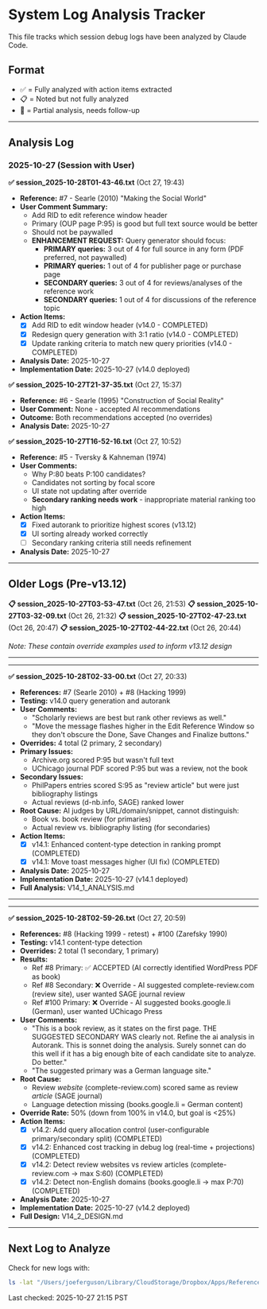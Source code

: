 # System Log Analysis Tracker

This file tracks which session debug logs have been analyzed by Claude Code.

## Format
- ✅ = Fully analyzed with action items extracted
- 📋 = Noted but not fully analyzed
- 🔄 = Partial analysis, needs follow-up

---

## Analysis Log

### 2025-10-27 (Session with User)

**✅ session_2025-10-28T01-43-46.txt** (Oct 27, 19:43)
- **Reference:** #7 - Searle (2010) "Making the Social World"
- **User Comment Summary:**
  - Add RID to edit reference window header
  - Primary (OUP page P:95) is good but full text source would be better
  - Should not be paywalled
  - **ENHANCEMENT REQUEST:** Query generator should focus:
    - **PRIMARY queries:** 3 out of 4 for full source in any form (PDF preferred, not paywalled)
    - **PRIMARY queries:** 1 out of 4 for publisher page or purchase page
    - **SECONDARY queries:** 3 out of 4 for reviews/analyses of the reference work
    - **SECONDARY queries:** 1 out of 4 for discussions of the reference topic
- **Action Items:**
  - [x] Add RID to edit window header (v14.0 - COMPLETED)
  - [x] Redesign query generation with 3:1 ratio (v14.0 - COMPLETED)
  - [x] Update ranking criteria to match new query priorities (v14.0 - COMPLETED)
- **Analysis Date:** 2025-10-27
- **Implementation Date:** 2025-10-27 (v14.0 deployed)

**✅ session_2025-10-27T21-37-35.txt** (Oct 27, 15:37)
- **Reference:** #6 - Searle (1995) "Construction of Social Reality"
- **User Comment:** None - accepted AI recommendations
- **Outcome:** Both recommendations accepted (no overrides)
- **Analysis Date:** 2025-10-27

**✅ session_2025-10-27T16-52-16.txt** (Oct 27, 10:52)
- **Reference:** #5 - Tversky & Kahneman (1974)
- **User Comments:**
  - Why P:80 beats P:100 candidates?
  - Candidates not sorting by focal score
  - UI state not updating after override
  - **Secondary ranking needs work** - inappropriate material ranking too high
- **Action Items:**
  - [x] Fixed autorank to prioritize highest scores (v13.12)
  - [x] UI sorting already worked correctly
  - [ ] Secondary ranking criteria still needs refinement
- **Analysis Date:** 2025-10-27

---

## Older Logs (Pre-v13.12)

**📋 session_2025-10-27T03-53-47.txt** (Oct 26, 21:53)
**📋 session_2025-10-27T03-32-09.txt** (Oct 26, 21:32)
**📋 session_2025-10-27T02-47-23.txt** (Oct 26, 20:47)
**📋 session_2025-10-27T02-44-22.txt** (Oct 26, 20:44)

*Note: These contain override examples used to inform v13.12 design*

---

---

**✅ session_2025-10-28T02-33-00.txt** (Oct 27, 20:33)
- **References:** #7 (Searle 2010) + #8 (Hacking 1999)
- **Testing:** v14.0 query generation and autorank
- **User Comments:**
  - "Scholarly reviews are best but rank other reviews as well."
  - "Move the message flashes higher in the Edit Reference Window so they don't obscure the Done, Save Changes and Finalize buttons."
- **Overrides:** 4 total (2 primary, 2 secondary)
- **Primary Issues:**
  - Archive.org scored P:95 but wasn't full text
  - UChicago journal PDF scored P:95 but was a review, not the book
- **Secondary Issues:**
  - PhilPapers entries scored S:95 as "review article" but were just bibliography listings
  - Actual reviews (d-nb.info, SAGE) ranked lower
- **Root Cause:** AI judges by URL/domain/snippet, cannot distinguish:
  - Book vs. book review (for primaries)
  - Actual review vs. bibliography listing (for secondaries)
- **Action Items:**
  - [x] v14.1: Enhanced content-type detection in ranking prompt (COMPLETED)
  - [x] v14.1: Move toast messages higher (UI fix) (COMPLETED)
- **Analysis Date:** 2025-10-27
- **Implementation Date:** 2025-10-27 (v14.1 deployed)
- **Full Analysis:** V14_1_ANALYSIS.md

---

---

**✅ session_2025-10-28T02-59-26.txt** (Oct 27, 20:59)
- **References:** #8 (Hacking 1999 - retest) + #100 (Zarefsky 1990)
- **Testing:** v14.1 content-type detection
- **Overrides:** 2 total (1 secondary, 1 primary)
- **Results:**
  - Ref #8 Primary: ✅ ACCEPTED (AI correctly identified WordPress PDF as book)
  - Ref #8 Secondary: ❌ Override - AI suggested complete-review.com (review site), user wanted SAGE journal review
  - Ref #100 Primary: ❌ Override - AI suggested books.google.li (German), user wanted UChicago Press
- **User Comments:**
  - "This is a book review, as it states on the first page. THE SUGGESTED SECONDARY WAS clearly not. Refine the ai analysis in Autorank. This is sonnet doing the analysis. Surely sonnet can do this well if it has a big enough bite of each candidate site to analyze. Do better."
  - "The suggested primary was a German language site."
- **Root Cause:**
  - Review *website* (complete-review.com) scored same as review *article* (SAGE journal)
  - Language detection missing (books.google.li = German content)
- **Override Rate:** 50% (down from 100% in v14.0, but goal is <25%)
- **Action Items:**
  - [x] v14.2: Add query allocation control (user-configurable primary/secondary split) (COMPLETED)
  - [x] v14.2: Enhanced cost tracking in debug log (real-time + projections) (COMPLETED)
  - [x] v14.2: Detect review websites vs review articles (complete-review.com → max S:60) (COMPLETED)
  - [x] v14.2: Detect non-English domains (books.google.li → max P:70) (COMPLETED)
- **Analysis Date:** 2025-10-27
- **Implementation Date:** 2025-10-27 (v14.2 deployed)
- **Full Design:** V14_2_DESIGN.md

---

## Next Log to Analyze

Check for new logs with:
```bash
ls -lat "/Users/joeferguson/Library/CloudStorage/Dropbox/Apps/Reference Refinement/debug_logs/" | head -5
```

Last checked: 2025-10-27 21:15 PST
